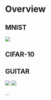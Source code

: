 # Overview

## MNIST

<img src="mnist/gif.gif" />


## CIFAR-10


## GUITAR

<img src="guitar/gif_32.gif" />

<img src="guitar/gif_64.gif" />


...
